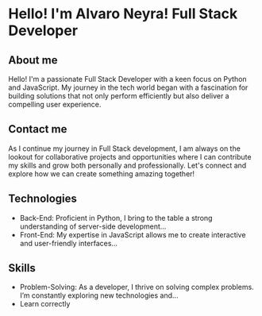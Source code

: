 # Hello! I'm Alvaro Neyra! Full Stack Developer
## About me
Hello! I'm a passionate Full Stack Developer with a keen focus on Python and JavaScript. My journey in the tech world began with a fascination for building solutions that not only perform efficiently but also deliver a compelling user experience.
## Contact me
As I continue my journey in Full Stack development, I am always on the lookout for collaborative projects and opportunities where I can contribute my skills and grow both personally and professionally. Let's connect and explore how we can create something amazing together!
## Technologies
- Back-End: Proficient in Python, I bring to the table a strong understanding of server-side development...
- Front-End: My expertise in JavaScript allows me to create interactive and user-friendly interfaces...
## Skills
- Problem-Solving: As a developer, I thrive on solving complex problems. I’m constantly exploring new technologies and...
- Learn correctly